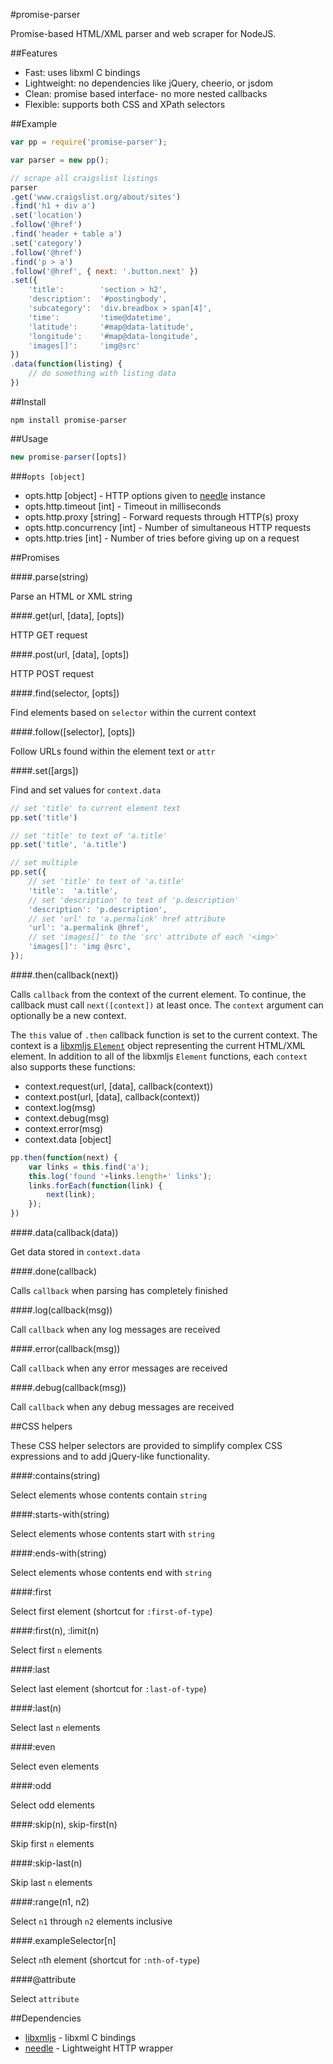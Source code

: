 #promise-parser

Promise-based HTML/XML parser and web scraper for NodeJS.

##Features

- Fast: uses libxml C bindings
- Lightweight: no dependencies like jQuery, cheerio, or jsdom
- Clean: promise based interface- no more nested callbacks
- Flexible: supports both CSS and XPath selectors

##Example

```javascript
var pp = require('promise-parser');

var parser = new pp();

// scrape all craigslist listings
parser
.get('www.craigslist.org/about/sites') 
.find('h1 + div a')
.set('location')
.follow('@href')
.find('header + table a')
.set('category')
.follow('@href')
.find('p > a')
.follow('@href', { next: '.button.next' })
.set({
    'title':        'section > h2',
    'description':  '#postingbody',
    'subcategory':  'div.breadbox > span[4]',
    'time':         'time@datetime',
    'latitude':     '#map@data-latitude',
    'longitude':    '#map@data-longitude',
    'images[]':     'img@src'
})
.data(function(listing) {
    // do something with listing data
})
```

##Install

```
npm install promise-parser
```

##Usage

```javascript
new promise-parser([opts])
```

###`opts [object]`

- opts.http [object] - HTTP options given to [needle](https://github.com/tomas/needle) instance
- opts.http.timeout [int] - Timeout in milliseconds
- opts.http.proxy [string] - Forward requests through HTTP(s) proxy
- opts.http.concurrency [int] - Number of simultaneous HTTP requests
- opts.http.tries [int] - Number of tries before giving up on a request

##Promises

####.parse(string)

Parse an HTML or XML string

####.get(url, [data], [opts])

HTTP GET request

####.post(url, [data], [opts])

HTTP POST request

####.find(selector, [opts])

Find elements based on `selector` within the current context

####.follow([selector], [opts])

Follow URLs found within the element text or `attr`

####.set([args])

Find and set values for `context.data`

```javascript
// set 'title' to current element text
pp.set('title')

// set 'title' to text of 'a.title'
pp.set('title', 'a.title')

// set multiple
pp.set({
	// set 'title' to text of 'a.title'
	'title':  'a.title',
	// set 'description' to text of 'p.description'
	'description': 'p.description',
	// set 'url' to 'a.permalink' href attribute
	'url': 'a.permalink @href',
	// set 'images[]' to the 'src' attribute of each '<img>'
	'images[]': 'img @src',
});
```

####.then(callback(next))

Calls `callback` from the context of the current element.
To continue, the callback must call `next([context])` at least once.
The `context` argument can optionally be a new context.

The `this` value of `.then` callback function is set to the current context.
The context is a [libxmljs `Element`](https://github.com/polotek/libxmljs/wiki/Element) object representing the current HTML/XML element.
In addition to all of the libxmljs `Element` functions,
each `context` also supports these functions:

* context.request(url, [data], callback(context))
* context.post(url, [data], callback(context))
* context.log(msg)
* context.debug(msg)
* context.error(msg)
* context.data [object]

```javascript
pp.then(function(next) {
	var links = this.find('a');
	this.log('found '+links.length+' links');
	links.forEach(function(link) {
		next(link);
	});
})
```

####.data(callback(data))

Get data stored in `context.data`

####.done(callback)

Calls `callback` when parsing has completely finished

####.log(callback(msg))

Call `callback` when any log messages are received

####.error(callback(msg))

Call `callback` when any error messages are received

####.debug(callback(msg))

Call `callback` when any debug messages are received

##CSS helpers

These CSS helper selectors are provided to simplify complex CSS expressions and to add jQuery-like functionality.

####:contains(string)

Select elements whose contents contain `string`

####:starts-with(string)

Select elements whose contents start with `string`

####:ends-with(string)

Select elements whose contents end with `string`

####:first

Select first element  (shortcut for `:first-of-type`)

####:first(n), :limit(n)

Select first `n` elements

####:last

Select last element (shortcut for `:last-of-type`)

####:last(n)

Select last `n` elements

####:even

Select even elements

####:odd

Select odd elements

####:skip(n), skip-first(n)

Skip first `n` elements

####:skip-last(n)

Skip last `n` elements

####:range(n1, n2)

Select `n1` through `n2` elements inclusive

####.exampleSelector[n]

Select `n`th element (shortcut for `:nth-of-type`)

####@attribute

Select `attribute`

##Dependencies

- [libxmljs](https://github.com/polotek/libxmljs) - libxml C bindings
- [needle](https://github.com/tomas/needle) - Lightweight HTTP wrapper
